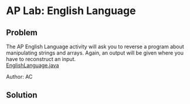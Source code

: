 # AP Lab: English Language
## Problem
The AP English Language activity will ask you to reverse a program about manipulating strings and arrays. Again, an output will be given where you have to reconstruct an input.  
[EnglishLanguage.java](./EnglishLanguage.java)  

Author: AC
## Solution
